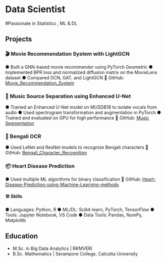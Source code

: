 # Data Scientist
#Passionate in Statistics , ML & DL

## Projects
### 🎬 Movie Recommendation System with LightGCN
● Built a GNN-based movie recommender using PyTorch Geometric
● Implemented BPR loss and normalized diffusion matrix on the MovieLens dataset
● Compared GCN, GAT, and LightGCN
🔗 GitHub: [Movie_Recommendation_System](https://github.com/AyanBanerjee29/Movie_Recommendation_System)

### 🎵 Music Source Separation using Enhanced U-Net
● Trained an Enhanced U-Net model on MUSDB18 to isolate vocals from audio
● Used spectrogram transformation and augmentation in PyTorch
● Trained and evaluated on GPU for high performance
🔗 GitHub: [Music Segmentation](https://github.com/AyanBanerjee29/Music_Segmentation)

### 🧠 Bengali OCR
● Used LeNet and ResNet models to recognize Bengali characters
🔗 GitHub: [Bengali_Character_Recognition](https://github.com/AyanBanerjee29/Bengali_Character_Recognition)


### 📦 Heart Disease Prediction
● Used multiple ML algorithms for binary classification
🔗 GitHub: [Heart-Disease-Prediction-using-Machine-Learning-methods](https://github.com/AyanBanerjee29/Heart-Disease-Prediction-using-Machine-Learning-methods)

#### 🛠 Skills
● Languages: Python, R
● ML/DL: Scikit-learn, PyTorch, TensorFlow
● Tools: Jupyter Notebook, VS Code
● Data Tools: Pandas, NumPy, Matplotlib
## Education					       		
- M.Sc. in Big Data Analytics	| RKMVERI 			        		
- B.Sc. Mathematics | Serampore College, Calcutta University 
